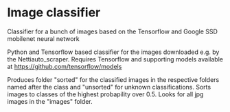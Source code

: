 # Image classifier
Classifier for a bunch of images based on the Tensorflow and Google SSD mobilenet neural network

Python and Tensorflow based classifier for the images downloaded e.g. by the Nettiauto_scraper. Requires Tensorflow and supporting models available at https://github.com/tensorflow/models

Produces folder "sorted" for the classified images in the respective folders named after the class and "unsorted" for unknown classifications. Sorts images to classes of the highest probapility over 0.5. Looks for all jpg images in the "images" folder.
